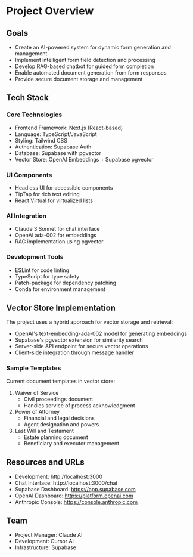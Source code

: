 # Project Overview

## Goals

- Create an AI-powered system for dynamic form generation and management
- Implement intelligent form field detection and processing
- Develop RAG-based chatbot for guided form completion
- Enable automated document generation from form responses
- Provide secure document storage and management

## Tech Stack

### Core Technologies

- Frontend Framework: Next.js (React-based)
- Language: TypeScript/JavaScript
- Styling: Tailwind CSS
- Authentication: Supabase Auth
- Database: Supabase with pgvector
- Vector Store: OpenAI Embeddings + Supabase pgvector

### UI Components

- Headless UI for accessible components
- TipTap for rich text editing
- React Virtual for virtualized lists

### AI Integration

- Claude 3 Sonnet for chat interface
- OpenAI ada-002 for embeddings
- RAG implementation using pgvector

### Development Tools

- ESLint for code linting
- TypeScript for type safety
- Patch-package for dependency patching
- Conda for environment management

## Vector Store Implementation

The project uses a hybrid approach for vector storage and retrieval:

- OpenAI's text-embedding-ada-002 model for generating embeddings
- Supabase's pgvector extension for similarity search
- Server-side API endpoint for secure vector operations
- Client-side integration through message handler

### Sample Templates

Current document templates in vector store:

1. Waiver of Service
   - Civil proceedings document
   - Handles service of process acknowledgment
2. Power of Attorney
   - Financial and legal decisions
   - Agent designation and powers
3. Last Will and Testament
   - Estate planning document
   - Beneficiary and executor management

## Resources and URLs

- Development: http://localhost:3000
- Chat Interface: http://localhost:3000/chat
- Supabase Dashboard: https://app.supabase.com
- OpenAI Dashboard: https://platform.openai.com
- Anthropic Console: https://console.anthropic.com

## Team

- Project Manager: Claude AI
- Development: Cursor AI
- Infrastructure: Supabase
